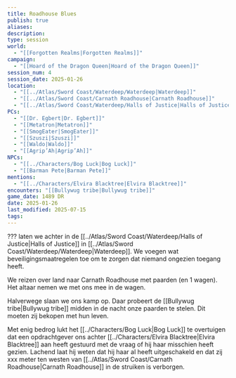 ```yaml
---
title: Roadhouse Blues
publish: true
aliases: 
description: 
type: session
world:
  - "[[Forgotten Realms|Forgotten Realms]]"
campaign:
  - "[[Hoard of the Dragon Queen|Hoard of the Dragon Queen]]"
session_num: 4
session_date: 2025-01-26
location:
  - "[[../Atlas/Sword Coast/Waterdeep/Waterdeep|Waterdeep]]"
  - "[[../Atlas/Sword Coast/Carnath Roadhouse|Carnath Roadhouse]]"
  - "[[../Atlas/Sword Coast/Waterdeep/Halls of Justice|Halls of Justice]]"
PCs:
  - "[[Dr. Egbert|Dr. Egbert]]"
  - "[[Metatron|Metatron]]"
  - "[[SmogEater|SmogEater]]"
  - "[[Szuszi|Szuszi]]"
  - "[[Waldo|Waldo]]"
  - "[[Agrip’Ah|Agrip’Ah]]"
NPCs:
  - "[[../Characters/Bog Luck|Bog Luck]]"
  - "[[Barman Pete|Barman Pete]]"
mentions:
  - "[[../Characters/Elvira Blacktree|Elvira Blacktree]]"
encounters: "[[Bullywug tribe|Bullywug tribe]]"
game_date: 1489 DR
date: 2025-01-26
last_modified: 2025-07-15
tags: 
---
```


??? laten we achter in de [[../Atlas/Sword Coast/Waterdeep/Halls of Justice|Halls of Justice]] in [[../Atlas/Sword Coast/Waterdeep/Waterdeep|Waterdeep]]. We voegen wat beveiligingsmaatregelen toe om te zorgen dat niemand ongezien toegang heeft.

We reizen over land naar Carnath Roadhouse met paarden (en 1 wagen). Het altaar nemen we met ons mee in de wagen. 

Halverwege slaan we ons kamp op. Daar probeert de [[Bullywug tribe|Bullywug tribe]] midden in de nacht onze paarden te stelen. Dit moeten zij bekopen met hun leven.

Met enig bedrog lukt het [[../Characters/Bog Luck|Bog Luck]] te overtuigen dat een opdrachtgever ons achter [[../Characters/Elvira Blacktree|Elvira Blacktree]] aan heeft gestuurd met de vraag of hij haar misschien heeft gezien. Lachend laat hij weten dat hij haar al heeft uitgeschakeld en dat zij xxx meter ten westen van [[../Atlas/Sword Coast/Carnath Roadhouse|Carnath Roadhouse]] in de struiken is verborgen. 